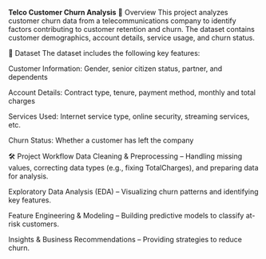 **Telco Customer Churn Analysis**
📝 Overview
This project analyzes customer churn data from a telecommunications company to identify factors contributing to customer retention and churn. The dataset contains customer demographics, account details, service usage, and churn status.

📂 Dataset
The dataset includes the following key features:

Customer Information: Gender, senior citizen status, partner, and dependents

Account Details: Contract type, tenure, payment method, monthly and total charges

Services Used: Internet service type, online security, streaming services, etc.

Churn Status: Whether a customer has left the company

🛠️ Project Workflow
Data Cleaning & Preprocessing – Handling missing values, correcting data types (e.g., fixing TotalCharges), and preparing data for analysis.

Exploratory Data Analysis (EDA) – Visualizing churn patterns and identifying key features.

Feature Engineering & Modeling – Building predictive models to classify at-risk customers.

Insights & Business Recommendations – Providing strategies to reduce churn.


